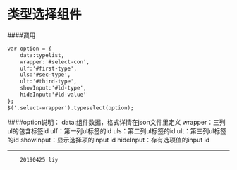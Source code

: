 类型选择组件
===


####调用
```html
var option = {
    data:typelist,
    wrapper:'#select-con',
    ulf:'#first-type',
    uls:'#sec-type',
    ult:'#third-type',
    showInput:'#ld-type',
    hideInput:'#ld-value'
};
$('.select-wrapper').typeselect(option);
```

####option说明：
        data:组件数据，格式详情在json文件里定义
        wrapper：三列ul的包含标签id
        ulf：第一列ul标签的id
        uls：第二列ul标签的id
        ult：第三列ul标签的id
        showInput：显示选择项的input id
        hideInput：存有选项值的input id

---
        20190425 liy
        
